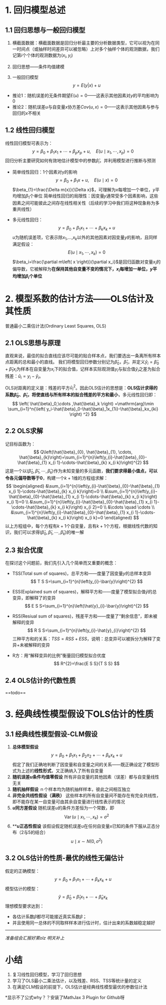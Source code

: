 # 1. 回归模型总述
## 1.1 回归思想与一般回归模型
1. 横截面数据：横截面数据是回归分析最主要的分析数据类型，它可以视为在同一时间点（或抽样时间差异可以被忽略）上对多个抽样个体的观测数据，我们记第$i$个个体的观测数据为$(x_i,y_i)$
2. 回归思想——条件均值建模

3. 一般回归模型
$$
y=E(y|x)+u
$$
- 推论1：随机误差的无条件期望$E(u)=0$——这表示其他因素对$y$的平均影响为0
- 推论2：随机误差$u$与自变量$x$协方差$Cov(u,x)=0$——这表示其他因素与参与回归的$x$不相关
## 1.2 线性回归模型
线性回归模型可表示为：
$$
y=\beta_{0}+\beta_{1} x_{1}+\cdots+\beta_{p} x_{p}+u, \quad E\left(u \mid x_{1}, \cdots, x_{p}\right)=0
$$
回归分析主要研究如何有效地估计模型中的参数$\hat{\beta}_i$，并利用模型进行推断与预测
- 简单线性回归：1个因素对y的影响
$$
y=\beta_{0}+\beta_{1} x+u, \quad E(u \mid x)=0
$$
$\beta_{1}=\frac{\Delta m(x)}{\Delta x}$，可理解为$x$每增加一个单位，$y$平均增加$\beta_1$个单位
简单线性回归的局限性：因变量𝑦通常受多个因素影响，这些因素之间可能彼此之间存在线性相关性（后续的学习中我们将这种现象称为多重共线性）

- 多元线性回归：
$$
y=\beta_{0}+\beta_{1} x_{1}+\cdots+\beta_{k} x_{k}+u
$$
$u$为随机误差项，它表示除$x_1$,…,$x_k$以外的其他因素对因变量$y$的影响，且同样满足假设：
$$
E\left(u \mid x_{1}, \cdots, x_{k}\right)=0
$$
$\beta_i=\frac{\partial m\left( x \right)}{\partial x_i}$是回归函数对变量$x_i$的偏导数，它被解释为**在保持其他自变量不变的情况下，$x_i$每增加一单位，$y$平均增加$\beta_i$个单位**

# 2. 模型系数的估计方法——OLS估计及其性质
普通最小二乘估计法(Ordinary Least Squares, OLS)
## 2.1 OLS思想与原理
直观来说，最佳的拟合直线应该尽可能的贴合样本点，我们要选出一条离所有样本点距离的总和最小的直线。
我们将模型回归参数分别记为$\hat{\beta}_{0}$，$\hat{\beta}_{1}$，并定义$\hat{y}_{i}=\hat{\beta}_{0}+\hat{\beta}_{1} x_{i}$为样本在自变量为$x_i$下的拟合值，记样本实际观测值$y_i$与拟合值$\hat{y}_{i}$之差为拟合残差：$\hat{u}_{i}=y_{i}-\hat{y}_{i}$。

OLS对距离的定义是：残差的平方${\hat{u}_i}^2$。因此OLS估计的思想是：**OLS估计求得的系数$\hat{\beta}_{0}$、$\hat{\beta}_{1}$，将使直线与所有样本的拟合残差的平方和最小**，多元线性回归即：
$$
\left( \hat{\beta}_0,\cdots ,\hat{\beta}_k \right) =\mathrm{arg}\min \sum_{i=1}^n{\left( y_i-\hat{\beta}_0-\hat{\beta}_1x_{1i}-\hat{\beta}_kx_{ki} \right) ^2}
$$
## 2.2 OLS求解
记目标函数为：
$$
Q\left(\hat{\beta}_{0}, \hat{\beta}_{1}, \cdots, \hat{\beta}_{k}\right)=\sum_{i=1}^{n}\left(y_{i}-\hat{\beta}_{0}-\hat{\beta}_{1} x_{i 1}-\cdots-\hat{\beta}_{k} x_{i k}\right)^{2}
$$
这是一个以$(\hat{\beta}_{0}, \hat{\beta}_{1}, \cdots, \hat{\beta}_{k})$作为未知变量的多元函数，**我们要求得最小值点，可以令各元偏导数等于0**，构建一个$k+1$维的方程组求解：
$$
\begin{aligned}
&\sum_{i=1}^{n}\left(y_{i}-\hat{\beta}_{0}-\hat{\beta}_{1} x_{i 1}-\cdots-\hat{\beta}_{k} x_{i k}\right)=0 \\
&\sum_{i=1}^{n}\left(y_{i}-\hat{\beta}_{0}-\hat{\beta}_{1} x_{i 1}-\cdots-\hat{\beta}_{k} x_{i k}\right) x_{i 1}=0 \\
&\sum_{i=1}^{n}\left(y_{i}-\hat{\beta}_{0}-\hat{\beta}_{1} x_{i 1}-\cdots-\hat{\beta}_{k} x_{i k}\right) x_{i 2}=0 \\
&\cdots \quad \cdots \\
&\sum_{i=1}^{n}\left(y_{i}-\hat{\beta}_{0}-\hat{\beta}_{1} x_{i 1}-\cdots-\hat{\beta}_{k} x_{i k}\right) x_{i k}=0
\end{aligned}
$$
以上方程组中，每个方程有$k+1$个自变量，且有$k+1$个方程，根据线性代数的知识，我们可以求得$(\hat{\beta}_{0}, \hat{\beta}_{1}, \cdots, \hat{\beta}_{k})$的唯一解
## 2.3 拟合优度
在探讨这个问题前，我们先引入几个简单而又重要的概念：

- TSS(Total sum of squares)，总平方和——度量了因变量$y$的总样本变异
$$
T S S=\sum_{i=1}^{n}\left(y_{i}-\bar{y}\right)^{2}
$$

- ESS(Explained sum of squares)，解释平方和——度量了模型拟合值$\hat{y}$的总变异，即解释了的变异
$$
E S S=\sum_{i=1}^{n}\left(\hat{y}_{i}-\bar{y}\right)^{2}
$$

- RSS(Resiual sum of squares)，残差平方和——度量了“剩余信息”，即未被解释的变异
$$
R S S=\sum_{i=1}^{n}\left(y_{i}-\hat{y}_{i}\right)^{2}
$$
三种平方和的关系：$TSS=RSS+ESS$，说明：总变异可以被拆分为解释了变异+未被解释的变异
- R方：用“解释变异的比例”衡量回归模型拟合优度
$$
R^{2}=\frac{E S S}{T S S}
$$
## 2.4 OLS估计的代数性质
==todo==
# 3. 经典线性模型假设下OLS估计的性质
## 3.1 经典线性模型假设-CLM假设
1. **总体模型假设**
$$
y=\beta_{0}+\beta_{1} x_{1}+\beta_{2} x_{2}+\cdots+\beta_{k} x_{k}+u
$$
假定了我们正确地判断了因变量和自变量之间的关系——既正确设定了模型形式为上述的**线性形式**，又正确纳入了所有自变量
2. **随机误差$u$条件均值零假设**
所有非自变量的其他因素（误差）都与自变量线性无关
3. **随机抽样假设**
ｎ个样本均为随机抽样样本，彼此之间相互独立
4. **非完全共线性假设（满秩）**
这些样本的所有自变量间不能存在有完全共线性，即不能存在某一自变量可由其余自变量进行线性表示的情况
5. **$u$同方差假设**
随机误差$u$的条件方差恒为一个常数，即
$$
\operatorname{Var}\left(u \mid x_{1}, \cdots, x_{k}\right)=\sigma^{2}
$$
6. ****$u$正态性假设**
该假设假定随机误差$u$在任何自变量$x$已知的条件下服从正态分布（2与5的结合）
$$
u \mid x \sim N\left(0, \sigma^{2}\right)
$$
## 3.2 OLS估计的性质-最优的线性无偏估计
假定的正确模型：
$$
y=\beta_{0}+\beta_{1} x_{1}+\cdots+\beta_{k} x_{k}+u
$$
模型估计的模型：
$$
\hat{y}=\hat{\beta}_0+\hat{\beta}_1x_1+\cdots +\hat{\beta}_kx_k
$$
理想模型要求达到：
- 各估计系数$\hat{\beta}$都尽可能接近真实系数$\beta$；
- 并且使用同一总体的不同取样样本进行估计时，估计出来的系数越稳定越好

---
*准备组会汇报好累olz 明天补上*

# 小结
1. 复习线性回归模型，学习了回归思想
2. 学习了OLS最小二乘法估计，以及残差、RSS、TSS等统计量的定义
3. 在满足CLM假设的前提下，OLS估计是经典线性模型最优的参数估计法

*显示不了公式why？？安装了MathJax 3 Plugin for Github呀
